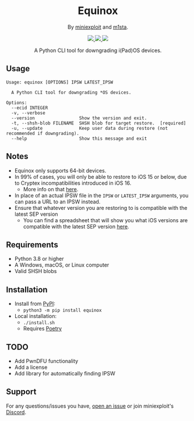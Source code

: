 <h1 align="center">
Equinox
</h1>
<p align="center">By <a href="https://github.com/miniexploit">miniexploit</a> and <a href="https://github.com/m1stadev">m1sta</a>.

<p align="center">
  <a href="https://github.com/m1stadev/equinox/blob/master/LICENSE">
    <image src="https://img.shields.io/github/license/m1stadev/equinox">
  </a>
  <a href="https://github.com/m1stadev/equinox/stargazers">
    <image src="https://img.shields.io/github/stars/m1stadev/equinox">
  </a>
  <a href="https://github.com/m1stadev/equinox">
    <image src="https://img.shields.io/tokei/lines/github/m1stadev/equinox">
  </a>
    <br>
</p>

<p align="center">
A Python CLI tool for downgrading i(Pad)OS devices.
</p>

## Usage
```
Usage: equinox [OPTIONS] IPSW LATEST_IPSW

  A Python CLI tool for downgrading *OS devices.

Options:
  --ecid INTEGER
  -v, --verbose
  --version                 Show the version and exit.
  -t, --shsh-blob FILENAME  SHSH blob for target restore.  [required]
  -u, --update              Keep user data during restore (not recommended if downgrading).
  --help                    Show this message and exit
```
## Notes
- Equinox only supports 64-bit devices.
- In 99% of cases, you will only be able to restore to iOS 15 or below, due to Cryptex incompatibilities introduced in iOS 16.
    - More info on that <a href="https://gist.github.com/Cryptiiiic/b82133ac290070939189e1377dc3ac85">here</a>.
- In place of an actual IPSW file in the `IPSW` or `LATEST_IPSW` arguments, you can pass a URL to an IPSW instead.
- Ensure that whatever version you are restoring to is compatible with the latest SEP version
    - You can find a spreadsheet that will show you what iOS versions are compatible with the latest SEP version <a href="https://docs.google.com/spreadsheets/d/1Mb1UNm6g3yvdQD67M413GYSaJ4uoNhLgpkc7YKi3LBs">here</a>.

## Requirements
- Python 3.8 or higher
- A Windows, macOS, or Linux computer
- Valid SHSH blobs

## Installation
- Install from [PyPI](https://pypi.org/project/equinox/):
    - ```python3 -m pip install equinox```
- Local installation:
    - `./install.sh`
    - Requires [Poetry](https://python-poetry.org)

## TODO
- Add PwnDFU functionality
- Add a license
- Add library for automatically finding IPSW

## Support

For any questions/issues you have, [open an issue](https://github.com/m1stadev/equinox/issues) or join miniexploit's [Discord](https://discord.gg/nK3Uu6BaDN).
